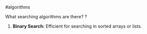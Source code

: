 #algorithms 

What searching algorithms are there?
?
1. **Binary Search:** Efficient for searching in sorted arrays or lists.